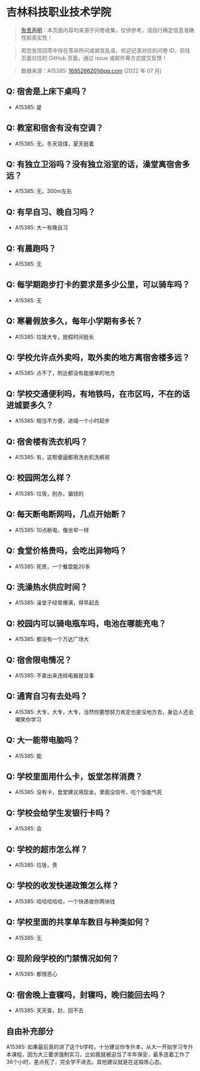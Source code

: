 # 吉林科技职业技术学院

> [免责声明](https://colleges.chat/#_3)：本页面内容均来源于问卷收集，仅供参考，请自行确定信息准确性和真实性！

> 若您发现回答中存在答非所问或胡言乱语，欢迎记录对应的问卷 ID，前往页面对应的 GitHub 页面，通过 issue 或邮件等方式提交反馈！

> 数据来源：A15385: 1695266201@qq.com (2022 年 07 月)

## Q: 宿舍是上床下桌吗？

- A15385: 是

## Q: 教室和宿舍有没有空调？

- A15385: 无，冬天烧煤，夏天挺着

## Q: 有独立卫浴吗？没有独立浴室的话，澡堂离宿舍多远？

- A15385: 无，300m左右

## Q: 有早自习、晚自习吗？

- A15385: 大一有晚自习

## Q: 有晨跑吗？

- A15385: 无

## Q: 每学期跑步打卡的要求是多少公里，可以骑车吗？

- A15385: 无

## Q: 寒暑假放多久，每年小学期有多长？

- A15385: 垃圾大专，放假时间挺长

## Q: 学校允许点外卖吗，取外卖的地方离宿舍楼多远？

- A15385: 点不了，附近都没有能接单的地方

## Q: 学校交通便利吗，有地铁吗，在市区吗，不在的话进城要多久？

- A15385: 相当不方便，进城一个小时起步

## Q: 宿舍楼有洗衣机吗？

- A15385: 有，这帮傻逼都用洗衣机洗裤衩

## Q: 校园网怎么样？

- A15385: 垃圾，别办，骗钱的

## Q: 每天断电断网吗，几点开始断？

- A15385: 10点断电，像坐牢一样

## Q: 食堂价格贵吗，会吃出异物吗？

- A15385: 死贵，一个餐盘能20多

## Q: 洗澡热水供应时间？

- A15385: 澡堂子经常爆满，得早起去

## Q: 校园内可以骑电瓶车吗，电池在哪能充电？

- A15385: 都没有一个万达广场大

## Q: 宿舍限电情况？

- A15385: 不查出来违规电器就没事

## Q: 通宵自习有去处吗？

- A15385: 大专，大专，大专，当然你要想努力肯定也是没地方去，身边人还会嘲笑你学习

## Q: 大一能带电脑吗？

- A15385: 能

## Q: 学校里面用什么卡，饭堂怎样消费？

- A15385: 没有卡，食堂建议用现金，里面没信号，吃个饭能气死

## Q: 学校会给学生发银行卡吗？

- A15385: 会

## Q: 学校的超市怎么样？

- A15385: 垃圾，贵

## Q: 学校的收发快递政策怎么样？

- A15385: 哈哈哈哈哈，一个快递收你两块钱

## Q: 学校里面的共享单车数目与种类如何？

- A15385: 无

## Q: 现阶段学校的门禁情况如何？

- A15385: 都很恶心

## Q: 宿舍晚上查寝吗，封寝吗，晚归能回去吗？

- A15385: 天天查，封，回不去

## 自由补充部分

A15385: 如果最后真的进了这个b学校，十分建议你专升本，从大一开始学习专升本课程，因为大三要求强制实习，比如我就被迫当了半年保安，最多连着工作了36个小时，差点死了，完全学不进去。其他建议就是在这锻炼心态。